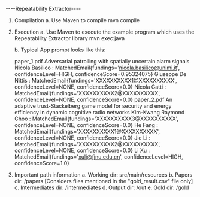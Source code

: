 ----Repeatability Extractor----

1. Compilation
   a. Use Maven to compile
      	mvn compile

2. Execution
   a. Use Maven to execute the example program which uses the Repeatability Extractor library
	mvn exec:java
	  
   b. Typical App prompt looks like this:
   
      paper_1.pdf
      Adversarial patrolling with spatially uncertain alarm signals
            Nicola Basilico : MatchedEmail{fundings='nicola.basilico@unimi.it', confidenceLevel=HIGH, confidenceScore=0.95324075}
	    Giuseppe De Nittis : MatchedEmail{fundings='XXXXXXXXXX1@XXXXXXXXXX', confidenceLevel=NONE, confidenceScore=0.0}
	    Nicola Gatti : MatchedEmail{fundings='XXXXXXXXXX2@XXXXXXXXXX', confidenceLevel=NONE, confidenceScore=0.0}
      paper_2.pdf
      An adaptive trust-Stackelberg game model for security and energy efficiency in dynamic cognitive radio networks
            Kim-Kwang Raymond Choo : MatchedEmail{fundings='XXXXXXXXXX3@XXXXXXXXXX', confidenceLevel=NONE, confidenceScore=0.0}
	    He Fang : MatchedEmail{fundings='XXXXXXXXXX1@XXXXXXXXXX', confidenceLevel=NONE, confidenceScore=0.0}
	    Jie Li : MatchedEmail{fundings='XXXXXXXXXX2@XXXXXXXXXX', confidenceLevel=NONE, confidenceScore=0.0}
	    Li Xu : MatchedEmail{fundings='xuli@fjnu.edu.cn', confidenceLevel=HIGH, confidenceScore=1.0}

3. Important path information
   a. Working dir: src/main/resources
   b. Papers dir: <Working dir>/papers
      [Considers files mentioned in the "gold_result.csv" file only]
   c. Intermediates dir: <Working dir>/intermediates
   d. Output dir: <Working dir>/out
   e. Gold dir: <Working dir>/gold